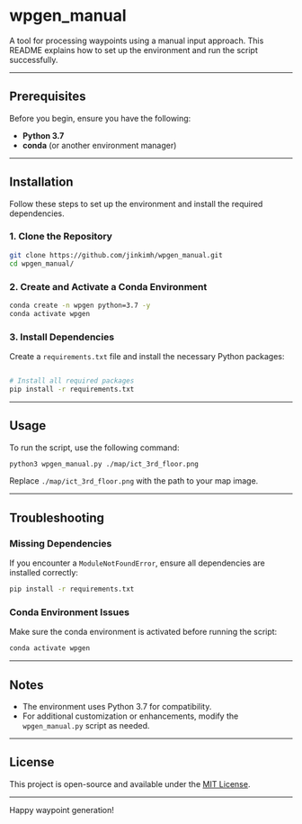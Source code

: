 # wpgen_manual

A tool for processing waypoints using a manual input approach. This README explains how to set up the environment and run the script successfully.

---

## Prerequisites

Before you begin, ensure you have the following:
- **Python 3.7**
- **conda** (or another environment manager)

---

## Installation

Follow these steps to set up the environment and install the required dependencies.

### 1. Clone the Repository
```bash
git clone https://github.com/jinkimh/wpgen_manual.git
cd wpgen_manual/
```

### 2. Create and Activate a Conda Environment
```bash
conda create -n wpgen python=3.7 -y
conda activate wpgen
```

### 3. Install Dependencies
Create a `requirements.txt` file and install the necessary Python packages:
```bash

# Install all required packages
pip install -r requirements.txt
```

---

## Usage

To run the script, use the following command:
```bash
python3 wpgen_manual.py ./map/ict_3rd_floor.png
```

Replace `./map/ict_3rd_floor.png` with the path to your map image.

---

## Troubleshooting

### Missing Dependencies
If you encounter a `ModuleNotFoundError`, ensure all dependencies are installed correctly:
```bash
pip install -r requirements.txt
```

### Conda Environment Issues
Make sure the conda environment is activated before running the script:
```bash
conda activate wpgen
```

---

## Notes

- The environment uses Python 3.7 for compatibility.
- For additional customization or enhancements, modify the `wpgen_manual.py` script as needed.

---

## License

This project is open-source and available under the [MIT License](LICENSE).

---

Happy waypoint generation!
```
